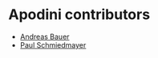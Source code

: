 <!--
                  
This source file is part of the Apodini open source project

SPDX-FileCopyrightText: 2022 Paul Schmiedmayer and the project authors (see CONTRIBUTORS.md) <paul.schmiedmayer@tum.de>

SPDX-License-Identifier: MIT
             
-->

Apodini contributors
====================

* [Andreas Bauer](https://github.com/Supereg)
* [Paul Schmiedmayer](https://github.com/PSchmiedmayer)
